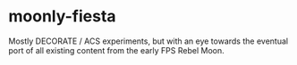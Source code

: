 # moonly-fiesta
Mostly DECORATE / ACS experiments, but with an eye towards the eventual port of all existing content from the early FPS Rebel Moon.